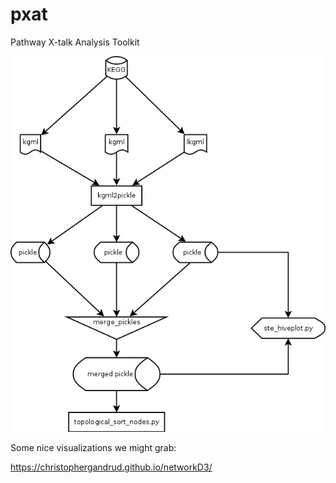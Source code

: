 # pxat

Pathway X-talk Analysis Toolkit


<img src="pxatline.png">


Some nice visualizations we might grab:

https://christophergandrud.github.io/networkD3/


